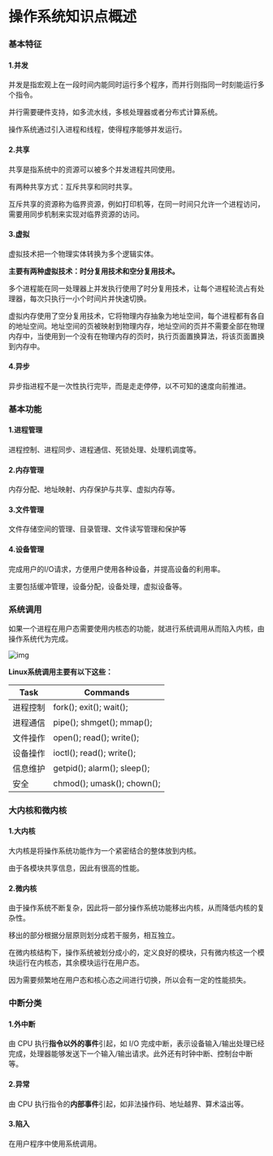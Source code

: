 # 操作系统知识点概述

### 基本特征

#### 1.并发

并发是指宏观上在一段时间内能同时运行多个程序，而并行则指同一时刻能运行多个指令。

并行需要硬件支持，如多流水线，多核处理器或者分布式计算系统。

操作系统通过引入进程和线程，使得程序能够并发运行。

#### 2.共享

共享是指系统中的资源可以被多个并发进程共同使用。

有两种共享方式：互斥共享和同时共享。

互斥共享的资源称为临界资源，例如打印机等，在同一时间只允许一个进程访问，需要用同步机制来实现对临界资源的访问。

#### 3.虚拟

虚拟技术把一个物理实体转换为多个逻辑实体。

**主要有两种虚拟技术：时分复用技术和空分复用技术。**

多个进程能在同一处理器上并发执行使用了时分复用技术，让每个进程轮流占有处理器，每次只执行一小个时间片并快速切换。

虚拟内存使用了空分复用技术，它将物理内存抽象为地址空间，每个进程都有各自的地址空间。地址空间的页被映射到物理内存，地址空间的页并不需要全部在物理内存中，当使用到一个没有在物理内存的页时，执行页面置换算法，将该页面置换到内存中。

#### 4.异步

异步指进程不是一次性执行完毕，而是走走停停，以不可知的速度向前推进。



### 基本功能

#### 1.进程管理

进程控制、进程同步、进程通信、死锁处理、处理机调度等。

#### 2.内存管理

内存分配、地址映射、内存保护与共享、虚拟内存等。

#### 3.文件管理

文件存储空间的管理、目录管理、文件读写管理和保护等

#### 4.设备管理

完成用户的I/O请求，方便用户使用各种设备，并提高设备的利用率。

主要包括缓冲管理，设备分配，设备处理，虚拟设备等。



### 系统调用

如果一个进程在用户态需要使用内核态的功能，就进行系统调用从而陷入内核，由操作系统代为完成。

![img](https://camo.githubusercontent.com/ec1bae26bca9f8758d3b0ec3c7cf7c10962c32e5/68747470733a2f2f67697465652e636f6d2f437943323031382f43532d4e6f7465732f7261772f6d61737465722f646f63732f706963732f74475056302e706e67)



**Linux系统调用主要有以下这些：**

| Task     | Commands                    |
| -------- | --------------------------- |
| 进程控制 | fork(); exit(); wait();     |
| 进程通信 | pipe(); shmget(); mmap();   |
| 文件操作 | open(); read(); write();    |
| 设备操作 | ioctl(); read(); write();   |
| 信息维护 | getpid(); alarm(); sleep(); |
| 安全     | chmod(); umask(); chown();  |



### 大内核和微内核

#### 1.大内核

大内核是将操作系统功能作为一个紧密结合的整体放到内核。

由于各模块共享信息，因此有很高的性能。

#### 2.微内核

由于操作系统不断复杂，因此将一部分操作系统功能移出内核，从而降低内核的复杂性。

移出的部分根据分层原则划分成若干服务，相互独立。

在微内核结构下，操作系统被划分成小的，定义良好的模块，只有微内核这一个模块运行在内核态，其余模块运行在用户态。

因为需要频繁地在用户态和核心态之间进行切换，所以会有一定的性能损失。



### 中断分类

#### 1.外中断

由 CPU 执行**指令以外的事件**引起，如 I/O 完成中断，表示设备输入/输出处理已经完成，处理器能够发送下一个输入/输出请求。此外还有时钟中断、控制台中断等。

#### 2.异常

由 CPU 执行指令的**内部事件**引起，如非法操作码、地址越界、算术溢出等。

#### 3.陷入

在用户程序中使用系统调用。